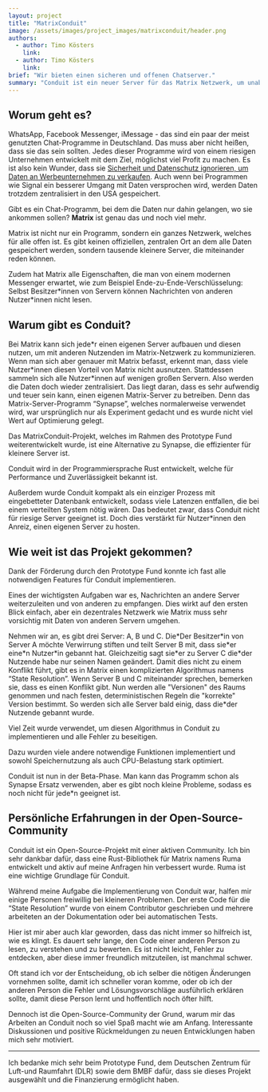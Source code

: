 ```yaml
---
layout: project
title: "MatrixConduit"
image: /assets/images/project_images/matrixconduit/header.png
authors:
  - author: Timo Kösters
    link:
  - author: Timo Kösters
    link:
brief: "Wir bieten einen sicheren und offenen Chatserver."
summary: "Conduit ist ein neuer Server für das Matrix Netzwerk, um unabhängig von großen Unternehmen Nachrichten sicher senden zu können."
---
```


## Worum geht es?

WhatsApp, Facebook Messenger, iMessage - das sind ein paar der meist genutzten Chat-Programme in Deutschland. Das muss aber nicht heißen, dass sie das sein sollten. Jedes dieser Programme wird von einem riesigen Unternehmen entwickelt mit dem Ziel, möglichst viel Profit zu machen. Es ist also kein Wunder, dass sie [Sicherheit und Datenschutz ignorieren, um Daten an Werbeunternehmen zu verkaufen](https://www.tagesschau.de/wirtschaft/verbraucher/whatsapp-messenger-facebook-datenschutz-101.html). Auch wenn bei Programmen wie Signal ein besserer Umgang mit Daten versprochen wird, werden Daten trotzdem zentralisiert in den USA gespeichert.

Gibt es ein Chat-Programm, bei dem die Daten nur dahin gelangen, wo sie ankommen sollen? **Matrix** ist genau das und noch viel mehr.

Matrix ist nicht nur ein Programm, sondern ein ganzes Netzwerk, welches für alle offen ist. Es gibt keinen offiziellen, zentralen Ort an dem alle Daten gespeichert werden, sondern tausende kleinere Server, die miteinander reden können.

Zudem hat Matrix alle Eigenschaften, die man von einem modernen Messenger erwartet, wie zum Beispiel Ende-zu-Ende-Verschlüsselung: Selbst Besitzer\*innen von Servern können Nachrichten von anderen Nutzer\*innen nicht lesen.

## Warum gibt es Conduit?

Bei Matrix kann sich jede\*r einen eigenen Server aufbauen und diesen nutzen, um mit anderen Nutzenden im Matrix-Netzwerk zu kommunizieren. Wenn man sich aber genauer mit Matrix befasst, erkennt man, dass viele Nutzer\*innen diesen Vorteil von Matrix nicht ausnutzen. Stattdessen sammeln sich alle Nutzer\*innen auf wenigen großen Servern. Also werden die Daten doch wieder zentralisiert. Das liegt daran, dass es sehr aufwendig und teuer sein kann, einen eigenen Matrix-Server zu betreiben. Denn das Matrix-Server-Programm “Synapse”, welches normalerweise verwendet wird, war ursprünglich nur als Experiment gedacht und es wurde nicht viel Wert auf Optimierung gelegt.

Das MatrixConduit-Projekt, welches im Rahmen des Prototype Fund weiterentwickelt wurde, ist eine Alternative zu Synapse, die effizienter für kleinere Server ist.

Conduit wird in der Programmiersprache Rust entwickelt, welche für Performance und Zuverlässigkeit bekannt ist.

Außerdem wurde Conduit kompakt als ein einziger Prozess mit eingebetteter Datenbank entwickelt, sodass viele Latenzen entfallen, die bei einem verteilten System nötig wären. Das bedeutet zwar, dass Conduit nicht für riesige Server geeignet ist. Doch dies verstärkt für Nutzer\*innen den Anreiz, einen eigenen Server zu hosten.

## Wie weit ist das Projekt gekommen?

Dank der Förderung durch den Prototype Fund konnte ich fast alle notwendigen Features für Conduit implementieren.

Eines der wichtigsten Aufgaben war es, Nachrichten an andere Server weiterzuleiten und von anderen zu empfangen. Dies wirkt auf den ersten Blick einfach, aber ein dezentrales Netzwerk wie Matrix muss sehr vorsichtig mit Daten von anderen Servern umgehen.

Nehmen wir an, es gibt drei Server: A, B und C. Die\*Der Besitzer\*in von Server A möchte Verwirrung stiften und teilt Server B mit, dass sie\*er eine\*n Nutzer\*in gebannt hat. Gleichzeitig sagt sie\*er zu Server C die\*der Nutzende habe nur seinen Namen geändert. Damit dies nicht zu einem Konflikt führt, gibt es in Matrix einen komplizierten Algorithmus namens “State Resolution”. Wenn Server B und C miteinander sprechen, bemerken sie, dass es einen Konflikt gibt. Nun werden alle "Versionen" des Raums genommen und nach festen, deterministischen Regeln die "korrekte" Version bestimmt. So werden sich alle Server bald einig, dass die\*der Nutzende gebannt wurde.

Viel Zeit wurde verwendet, um diesen Algorithmus in Conduit zu implementieren und alle Fehler zu beseitigen.

Dazu wurden viele andere notwendige Funktionen implementiert und sowohl Speichernutzung als auch CPU-Belastung stark optimiert.

Conduit ist nun in der Beta-Phase. Man kann das Programm schon als Synapse Ersatz verwenden, aber es gibt noch kleine Probleme, sodass es noch nicht für jede\*n geeignet ist.

## Persönliche Erfahrungen in der Open-Source-Community

Conduit ist ein Open-Source-Projekt mit einer aktiven Community. Ich bin sehr dankbar dafür, dass eine Rust-Bibliothek für Matrix namens Ruma entwickelt und aktiv auf meine Anfragen hin verbessert wurde. Ruma ist eine wichtige Grundlage für Conduit.

Während meine Aufgabe die Implementierung von Conduit war, halfen mir einige Personen freiwillig bei kleineren Problemen. Der erste Code für die “State Resolution” wurde von einem Contributor geschrieben und mehrere arbeiteten an der Dokumentation oder bei automatischen Tests.

Hier ist mir aber auch klar geworden, dass das nicht immer so hilfreich ist, wie es klingt. Es dauert sehr lange, den Code einer anderen Person zu lesen, zu verstehen und zu bewerten. Es ist nicht leicht, Fehler zu entdecken, aber diese immer freundlich mitzuteilen, ist manchmal schwer.

Oft stand ich vor der Entscheidung, ob ich selber die nötigen Änderungen vornehmen sollte, damit ich schneller voran komme, oder ob ich der anderen Person die Fehler und Lösungsvorschläge ausführlich erklären sollte, damit diese Person lernt und hoffentlich noch öfter hilft.

Dennoch ist die Open-Source-Community der Grund, warum mir das Arbeiten an Conduit noch so viel Spaß macht wie am Anfang. Interessante Diskussionen und positive Rückmeldungen zu neuen Entwicklungen haben mich sehr motiviert.

---

Ich bedanke mich sehr beim Prototype Fund, dem Deutschen Zentrum für Luft-und Raumfahrt (DLR) sowie dem BMBF dafür, dass sie dieses Projekt ausgewählt und die Finanzierung ermöglicht haben.

